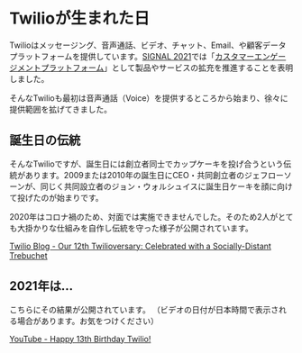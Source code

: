 # Twilioが生まれた日

Twilioはメッセージング、音声通話、ビデオ、チャット、Email、や顧客データプラットフォームを提供しています。[SIGNAL 2021](https://signal.twilio.com/ja)では「[カスタマーエンゲージメントプラットフォーム](https://www.twilio.com/blog/signal-2021-keynote-in-depth-jp)」として製品やサービスの拡充を推進することを表明しました。

そんなTwilioも最初は音声通話（Voice）を提供するところから始まり、徐々に提供範囲を拡げてきました。

## 誕生日の伝統

そんなTwilioですが、誕生日には創立者同士でカップケーキを投げ合うという伝統があります。2009または2010年の誕生日にCEO・共同創立者のジェフローソーンが、同じく共同設立者のジョン・ウォルシュイスに誕生日ケーキを顔に向けて投げたのが始まりです。

2020年はコロナ禍のため、対面では実施できませんでした。そのため2人がとても大掛かりな仕組みを自作し伝統を守った様子が公開されています。

[Twilio Blog - Our 12th Twilioversary: Celebrated with a Socially-Distant Trebuchet](https://www.twilio.com/blog/twilios-12th-anniversary)

## 2021年は...

こちらにその結果が公開されています。
（ビデオの日付が日本時間で表示される場合があります。お気をつけください）

[YouTube - Happy 13th Birthday Twilio!](https://youtu.be/Q_7gaZpt5pE)